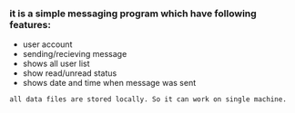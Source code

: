 ### it is a simple messaging program which have following features:

  - user account
  - sending/recieving message
  - shows all user list
  - show read/unread status
  - shows date and time when message was sent

`all data files are stored locally. So it can work on single machine.`
  
  
